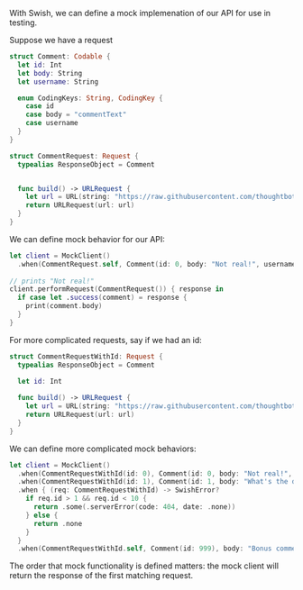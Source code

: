 With Swish, we can define a mock implemenation of our API for use in testing. 

Suppose we have a request 

```swift
struct Comment: Codable {
  let id: Int
  let body: String
  let username: String

  enum CodingKeys: String, CodingKey {
    case id
    case body = "commentText"
    case username
  }
}

struct CommentRequest: Request {
  typealias ResponseObject = Comment


  func build() -> URLRequest {
    let url = URL(string: "https://raw.githubusercontent.com/thoughtbot/Swish/master/Documentation/example.json")!
    return URLRequest(url: url)
  }
}
```

We can define mock behavior for our API:

```swift
let client = MockClient()
  .when(CommentRequest.self, Comment(id: 0, body: "Not real!", username: "LarryDavid"))
  
// prints "Not real!"
client.performRequest(CommentRequest()) { response in 
  if case let .success(comment) = response {
    print(comment.body) 
  }
}
```

For more complicated requests, say if we had an id:

```swift
struct CommentRequestWithId: Request {
  typealias ResponseObject = Comment

  let id: Int
	
  func build() -> URLRequest {
    let url = URL(string: "https://raw.githubusercontent.com/thoughtbot/Swish/master/Documentation/example.json")!
    return URLRequest(url: url)
  }
}
```

We can define more complicated mock behaviors: 

```swift
let client = MockClient()
  .when(CommentRequestWithId(id: 0), Comment(id: 0, body: "Not real!", username: "LarryDavid"))
  .when(CommentRequestWithId(id: 1), Comment(id: 1, body: "What's the deal with not real comments!", username: "JerrySeinfeld"))
  .when { (req: CommentRequestWithId) -> SwishError? 
    if req.id > 1 && req.id < 10 {
	  return .some(.serverError(code: 404, date: .none))
    } else {
	  return .none
	}
  }
  .when(CommentRequestWithId.self, Comment(id: 999), body: "Bonus comment", username: "LarryDavid")
```

The order that mock functionality is defined matters: the mock client will return the response of the first matching request. 
